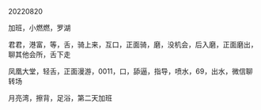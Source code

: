 20220820

加班，小燃燃，罗湖

君君，港富，等，舌，骑上来，互口，正面骑，磨，没机会，后入磨，正面磨出，聊其他会所，舌下走

凤凰大堂，轻舌，正面漫游，0011，口，舔逼，指导，喷水，69，出水，微信聊转场

月亮湾，擦背，足浴，第二天加班